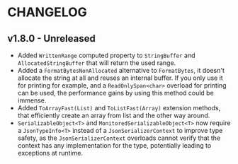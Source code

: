 # CHANGELOG

## v1.8.0 - Unreleased

* Added `WrittenRange` computed property to `StringBuffer` and `AllocatedStringBuffer` that will return the used range.
* Added a `FormatBytesNonAllocated` alternative to `FormatBytes`, it doesn't allocate the string at all and reuses an internal buffer. If you only use it for printing for example, and a `ReadOnlySpan<char>` overload for printing can be used, the performance gains by using this method could be immense.
* Added `ToArrayFast(List)` and `ToListFast(Array)` extension methods, that efficiently create an array from list and the other way around.
* `SerializableObject<T>` and `MonitoredSerializableObject<T>` now require a `JsonTypeInfo<T>` instead of a `JsonSerializerContext` to improve type safety, as the `JsonSerializerContext` overloads cannot verify that the context has any implementation for the type, potentially leading to exceptions at runtime.
